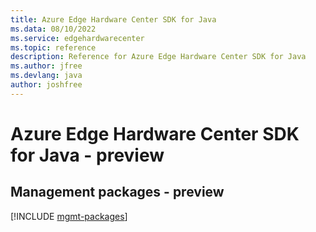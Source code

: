 ```yaml
---
title: Azure Edge Hardware Center SDK for Java
ms.data: 08/10/2022
ms.service: edgehardwarecenter
ms.topic: reference
description: Reference for Azure Edge Hardware Center SDK for Java
ms.author: jfree
ms.devlang: java
author: joshfree
---
```

# Azure Edge Hardware Center SDK for Java - preview

## Management packages - preview
[!INCLUDE [mgmt-packages](edge-hardware-center-mgmt-index.md)]